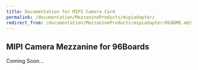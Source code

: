 ```yaml
---
title: Documentation for MIPI Camera Card
permalink: /documentation/MezzanineProducts/mipiadapter/
redirect_from: /documentation/MezzanineProducts/mipiadapter/README.md/
---
```

## MIPI Camera Mezzanine for 96Boards

Coming Soon...
